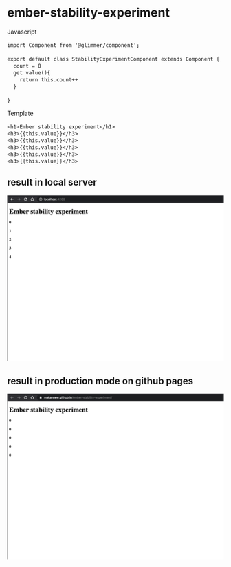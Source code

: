 # ember-stability-experiment

Javascript
```
import Component from '@glimmer/component';

export default class StabilityExperimentComponent extends Component {
  count = 0
  get value(){
    return this.count++
  }
  
}
```

Template
```
<h1>Ember stability experiment</h1>
<h3>{{this.value}}</h3>
<h3>{{this.value}}</h3>
<h3>{{this.value}}</h3>
<h3>{{this.value}}</h3>
<h3>{{this.value}}</h3>
```

## result in local server
![screen shot on local machine](https://github.com/makannew/ember-stability-experiment/blob/master/screen-shots/local4200.png)

## result in production mode on github pages
![screen shot on production](https://github.com/makannew/ember-stability-experiment/blob/master/screen-shots/production.png)

